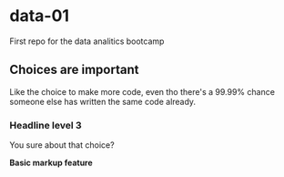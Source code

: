 # data-01
First repo for the data analitics bootcamp

## Choices are important
Like the choice to make more code, even tho there's a 99.99% chance someone else has written the same code already.

### Headline level 3
You sure about that choice?


**Basic markup feature**
